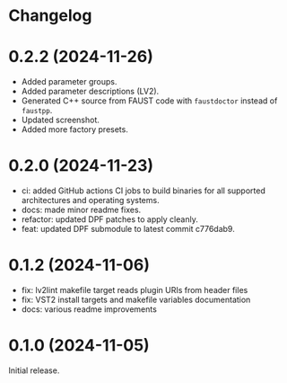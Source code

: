 # Changelog

# 0.2.2 (2024-11-26)

* Added parameter groups.
* Added parameter descriptions (LV2).
* Generated C++ source from FAUST code with `faustdoctor` instead of `faustpp`.
* Updated screenshot.
* Added more factory presets.


# 0.2.0 (2024-11-23)

* ci: added GitHub actions CI jobs to build binaries for all supported
  architectures and operating systems.
* docs: made minor readme fixes.
* refactor: updated DPF patches to apply cleanly.
* feat: updated DPF submodule to latest commit c776dab9.


# 0.1.2 (2024-11-06)

* fix: lv2lint makefile target reads plugin URIs from header files
* fix: VST2 install targets and makefile variables documentation
* docs: various readme improvements


# 0.1.0 (2024-11-05)

Initial release.
